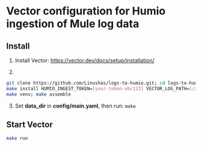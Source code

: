 # Vector configuration for Humio ingestion of Mule log data

## Install
1. Install Vector: https://vector.dev/docs/setup/installation/

2. 
```bash
git clone https://github.com/Linushas/logs-to-humio.git; cd logs-to-humio;
make install HUMIO_INGEST_TOKEN=[your-token-abc123] VECTOR_LOG_PATH=[/absolute/path/to/logs/*.log];
make venv; make assemble
```

3. Set **data_dir** in **config/main.yaml**, then run: ```make```

## Start Vector
```bash
make run
```
